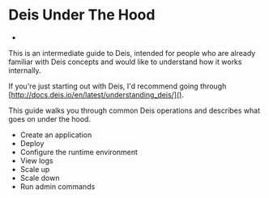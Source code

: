 # Deis Under The Hood
-

This is an intermediate guide to Deis, intended for people who are already familiar with Deis concepts and would like to understand how it works internally. 

If you're just starting out with Deis, I'd recommend going through [http://docs.deis.io/en/latest/understanding_deis/]().

This guide walks you through common Deis operations and describes what goes on under the hood.

- Create an application
- Deploy
- Configure the runtime environment
- View logs
- Scale up
- Scale down
- Run admin commands
